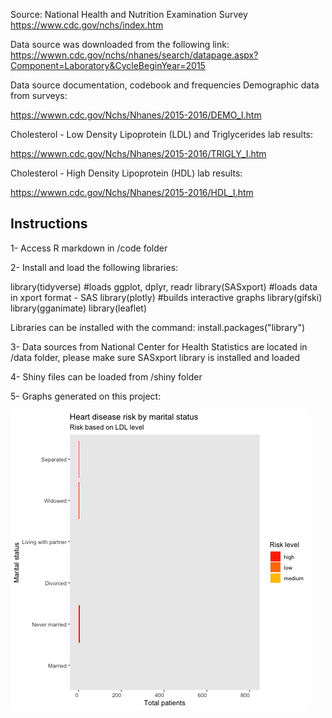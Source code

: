 Source: National Health and Nutrition Examination Survey
https://www.cdc.gov/nchs/index.htm

Data source was downloaded from the following link:
https://wwwn.cdc.gov/nchs/nhanes/search/datapage.aspx?Component=Laboratory&CycleBeginYear=2015

Data source documentation, codebook and frequencies
Demographic data from surveys:

https://wwwn.cdc.gov/Nchs/Nhanes/2015-2016/DEMO_I.htm

Cholesterol - Low Density Lipoprotein (LDL) and Triglycerides lab results:

https://wwwn.cdc.gov/Nchs/Nhanes/2015-2016/TRIGLY_I.htm

Cholesterol - High Density Lipoprotein (HDL) lab results:

https://wwwn.cdc.gov/Nchs/Nhanes/2015-2016/HDL_I.htm

## Instructions
1- Access R markdown in /code folder

2- Install and load the following libraries:

library(tidyverse) #loads ggplot, dplyr, readr
library(SASxport) #loads data in xport format - SAS
library(plotly) #builds interactive graphs
library(gifski)
library(gganimate)
library(leaflet)

Libraries can be installed with the command: install.packages("library")

3- Data sources from National Center for Health Statistics are located in /data folder, please make sure SASxport library is installed and loaded

4- Shiny files can be loaded from /shiny folder

5- Graphs generated on this project:

![GGAnimate01](images/gganimate01.gif)
